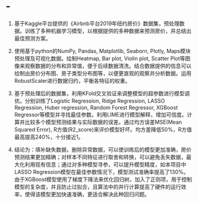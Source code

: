 # -
1. 基于Kaggle平台提供的《Airbnb平台2019年纽约房价》数据集，预处理数据。训练了多种机器学习模型，以根据提供的多种数据来预测房价，并总结出最佳预测方案。

2. 使用基于python的NumPy, Pandas, Matplotlib, Seaborn, Plotly, Maps模块预处理及可视化数据。绘制Heatmap, Bar plot, Violin plot, Scatter Plot等图像来观察数据的分布和异常值，便于后续数据清洗。结合数据提供的信息可以绘制出房价分布图、房子类型分布图等，以便更直观的观察并分析数据。运用RobustScaler进行数据归约，平衡各特征的权重。

3. 基于预处理后的数据集，利用KFold交叉验证来调整模型的超参数进行模型调优。分别训练了Logistic Regression, Ridge Regression, LASSO Regression, Huber regression, Random Forest Regressor, XGBoost Regressor等模型并寻找最佳参数。利用LIME进行模型解释，增加可信度。计算并比较多个模型预测结果与实际数据的误差。通过均方误差MSE(Mean Squared Error), R方值(R2_score)来评价模型好坏。均方差降低50%，R方值最高提高240%，十分接近1。

4. 结论为：填补缺失数据，删除异常数据，可以使训练后的模型更加准确，房价预测结果更加精确；对样本不同特征进行取舍和转换，可以避免丢失数据，最大化利用现有信息；通过对多种模型寻参，可以提升模型精度，如本项目中LASSO Regression模型在最佳参数情况下，模型测试准确率提高了130%。由于XGBoost模型使用了梯度下降法来优化回归树，加入了正则项，用于控制模型的复杂度，并且防止过拟合，且算法中的并行计算提高了硬件的运行效率，使得该模型更加快速准确，更适合解决此种回归问题。
